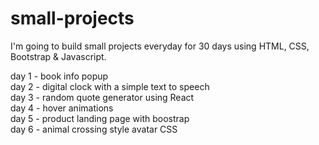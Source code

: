 # small-projects
I'm going to build small projects everyday for 30 days using HTML, CSS, Bootstrap &amp; Javascript.

day 1 - book info popup <br />
day 2 - digital clock with a simple text to speech <br />
day 3 - random quote generator using React <br />
day 4 - hover animations <br />
day 5 - product landing page with boostrap <br />
day 6 - animal crossing style avatar CSS <br />
